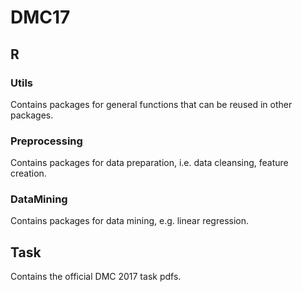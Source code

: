 # DMC17
## R
### Utils
Contains packages for general functions that can be reused in other packages.

### Preprocessing
Contains packages for data preparation, i.e. data cleansing, feature creation.

### DataMining
Contains packages for data mining, e.g. linear regression.

## Task
Contains the official DMC 2017 task pdfs.
